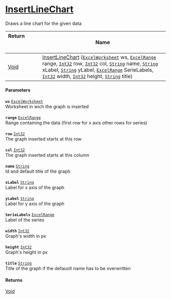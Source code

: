 # [InsertLineChart](./ExcelHelper--InsertLineChart.md)

Draws a line chart for the given data

| Return&nbsp; &nbsp; &nbsp; &nbsp; &nbsp; &nbsp; &nbsp; &nbsp; &nbsp; &nbsp; &nbsp; &nbsp; &nbsp; &nbsp; &nbsp; &nbsp; &nbsp; &nbsp; &nbsp; &nbsp; &nbsp; | Name | 
| --- | --- | 
| [Void](https://docs.microsoft.com/en-us/dotnet/api/System.Void) | [InsertLineChart](./ExcelHelper--InsertLineChart.md) ([`ExcelWorksheet`](./ExcelHelper--InsertLineChart.md) ws, [`ExcelRange`](./ExcelHelper--InsertLineChart.md) range, [`Int32`](https://docs.microsoft.com/en-us/dotnet/api/System.Int32) row, [`Int32`](https://docs.microsoft.com/en-us/dotnet/api/System.Int32) col, [`String`](https://docs.microsoft.com/en-us/dotnet/api/System.String) name, [`String`](https://docs.microsoft.com/en-us/dotnet/api/System.String) xLabel, [`String`](https://docs.microsoft.com/en-us/dotnet/api/System.String) yLabel, [`ExcelRange`](./ExcelHelper--InsertLineChart.md) SerieLabels, [`Int32`](https://docs.microsoft.com/en-us/dotnet/api/System.Int32) width, [`Int32`](https://docs.microsoft.com/en-us/dotnet/api/System.Int32) height, [`String`](https://docs.microsoft.com/en-us/dotnet/api/System.String) title) | 


#### Parameters
**`ws`**  [`ExcelWorksheet`](./ExcelHelper--InsertLineChart.md)<br>Worksheet in wich the graph is inserted<br><br>**`range`**  [`ExcelRange`](./ExcelHelper--InsertLineChart.md)<br>Range containing the data (first row for x axis other rows for series)<br><br>**`row`**  [`Int32`](https://docs.microsoft.com/en-us/dotnet/api/System.Int32)<br>The graph inserted starts at this row<br><br>**`col`**  [`Int32`](https://docs.microsoft.com/en-us/dotnet/api/System.Int32)<br>The graph inserted starts at this column<br><br>**`name`**  [`String`](https://docs.microsoft.com/en-us/dotnet/api/System.String)<br>Id and default title of the graph<br><br>**`xLabel`**  [`String`](https://docs.microsoft.com/en-us/dotnet/api/System.String)<br>Label for x axis of the graph<br><br>**`yLabel`**  [`String`](https://docs.microsoft.com/en-us/dotnet/api/System.String)<br>Label for y axis of the graph<br><br>**`SerieLabels`**  [`ExcelRange`](./ExcelHelper--InsertLineChart.md)<br>Label of the series<br><br>**`width`**  [`Int32`](https://docs.microsoft.com/en-us/dotnet/api/System.Int32)<br>Graph's width in px<br><br>**`height`**  [`Int32`](https://docs.microsoft.com/en-us/dotnet/api/System.Int32)<br>Graph's height in px<br><br>**`title`**  [`String`](https://docs.microsoft.com/en-us/dotnet/api/System.String)<br>Title of the graph if the defauolt name has to be overwritten
#### Returns
[Void](https://docs.microsoft.com/en-us/dotnet/api/System.Void)<br>
